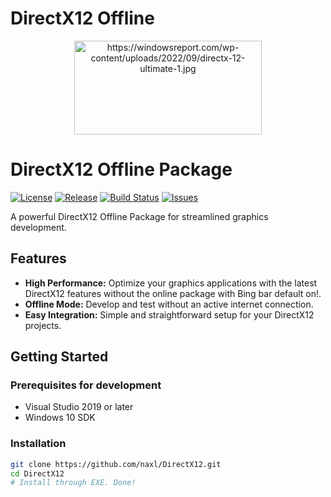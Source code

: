 # DirectX12 Offline 

<p align="center">
  <img src="https://www.syncfusion.com/blogs/wp-content/uploads/2018/08/directx_3992a3dc.png" alt="https://windowsreport.com/wp-content/uploads/2022/09/directx-12-ultimate-1.jpg" width="300" height="150">
</p>

# DirectX12 Offline Package

[![License](https://img.shields.io/badge/license-MIT-blue.svg)](LICENSE)
[![Release](https://img.shields.io/badge/release-v1.0.0-brightgreen.svg)](https://github.com/naxl/DirectX12/releases/tag/v0.1.0)
[![Build Status](https://img.shields.io/travis/your-username/your-repo/master.svg)](https://github.com/naxl/DirectX12)
[![Issues](https://img.shields.io/github/issues/your-username/your-repo.svg)](https://github.com/naxl/DirectX12/issues)

A powerful DirectX12 Offline Package for streamlined graphics development.

## Features

- **High Performance:** Optimize your graphics applications with the latest DirectX12 features without the online package with Bing bar default on!.
- **Offline Mode:** Develop and test without an active internet connection.
- **Easy Integration:** Simple and straightforward setup for your DirectX12 projects.

## Getting Started

### Prerequisites for development

- Visual Studio 2019 or later
- Windows 10 SDK

### Installation

```bash
git clone https://github.com/naxl/DirectX12.git
cd DirectX12
# Install through EXE. Done!
